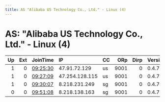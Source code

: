 ```yaml
---
title: AS "Alibaba US Technology Co., Ltd." - Linux (4)
---
```


# AS: "Alibaba US Technology Co., Ltd." - Linux (4)

|   Up |   Ext | JoinTime                                                                                              | IP             | CC   |   ORp |   Dirp | Version   | Contact       | Nickname   |   eFamMembers |
|-----:|------:|:------------------------------------------------------------------------------------------------------|:---------------|:-----|------:|-------:|:----------|:--------------|:-----------|--------------:|
|    1 |     0 | [09:25:30](https://nusenu.github.io/OrNetStats/w/relay/748BEF411661464EB9373F13B114793211D3D548.html) | 47.91.72.129   | us   |  9001 |      0 | 0.4.7.13  | 123456@qq.com | torhk2     |             1 |
|    1 |     0 | [09:27:09](https://nusenu.github.io/OrNetStats/w/relay/DDBF2012C9D0F006C6003B963CB551DB8F1569E2.html) | 47.254.128.115 | us   |  9001 |      0 | 0.4.7.13  | 123456@qq.com | torde2     |             1 |
|    1 |     0 | [09:30:07](https://nusenu.github.io/OrNetStats/w/relay/E5BC77E8AC1EC73DF78E5F7376E8B27D1896E95E.html) | 8.218.231.249  | sg   |  9001 |      0 | 0.4.7.13  | 123456@qq.com | torhk2     |             1 |
|    0 |     0 | [09:51:08](https://nusenu.github.io/OrNetStats/w/relay/93BA5E764342C371268B7DEAA6D4781B10270DCA.html) | 8.218.138.163  | sg   |  9001 |      0 | 0.4.7.13  | 123456@qq.com | torhk1     |             1 |
